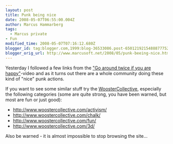 ```yaml
---
layout: post
title: Punk being nice
date: 2008-05-07T06:55:00.004Z
author: Marcus Hammarberg
tags:
  - Marcus private
- Fun
modified_time: 2008-05-07T07:16:12.680Z
blogger_id: tag:blogger.com,1999:blog-36533086.post-6501219215488877752
blogger_orig_url: http://www.marcusoft.net/2008/05/punk-beeing-nice.html
---
```



Yesterday I followed a few links from the ["Go around twice if you
are happy"](http://www.marcusoft.net/2008/05/made-me-happy.html)-video
and as it turns out there are a whole community doing these kind of
"nice" punk actions.

If you want to see some similar stuff try the
[WoosterCollective](http://www.woostercollective.com/), especially the
following categories (some are quite strong, you have been warned, but
most are fun or just good):

- <http://www.woostercollective.com/activism/>
- <http://www.woostercollective.com/chalk/>
- <http://www.woostercollective.com/fun/>
- <http://www.woostercollective.com/3d/>

Also be warned - it is almost impossible to stop browsing the site...
